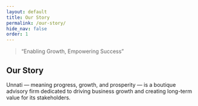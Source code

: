 ```yaml
---
layout: default
title: Our Story
permalink: /our-story/
hide_nav: false
order: 1
---
```


<div class="container my-5">
  <div class="row justify-content-center">
    <div class="col-md-12">
      <blockquote class="blockquote text-center p-4 bg-light rounded shadow">
        <p class="mb-0 display-6">
          “Enabling Growth, Empowering Success”
        </p>
        <!-- Optional: Tagline author/source -->
        <!-- <footer class="blockquote-footer mt-3">Your Tagline Here</footer> -->
      </blockquote>
    </div>
  </div>
</div>

## Our Story
 
Unnati — meaning progress, growth, and prosperity — is a boutique advisory firm dedicated to driving business growth and creating long-term value for its stakeholders.


